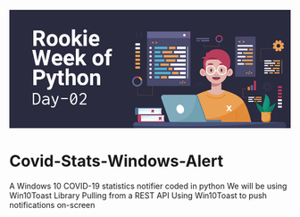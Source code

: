 ![Windows Alert Program in Python](https://raw.githubusercontent.com/thehannankhan/Covid-Stats-Windows-Alert/main/RWOK%20Cover%20Image%2002.jpg)
# Covid-Stats-Windows-Alert
A Windows 10 COVID-19 statistics notifier coded in python
We will be using Win10Toast Library
Pulling from a REST API
Using Win10Toast to push notifications on-screen
